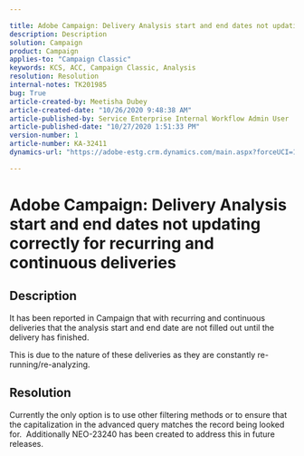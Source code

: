 ```yaml
---

title: Adobe Campaign: Delivery Analysis start and end dates not updating correctly for recurring and continuous deliveries  
description: Description  
solution: Campaign  
product: Campaign  
applies-to: "Campaign Classic"  
keywords: KCS, ACC, Campaign Classic, Analysis  
resolution: Resolution  
internal-notes: TK201985  
bug: True  
article-created-by: Meetisha Dubey  
article-created-date: "10/26/2020 9:48:38 AM"  
article-published-by: Service Enterprise Internal Workflow Admin User  
article-published-date: "10/27/2020 1:51:33 PM"  
version-number: 1  
article-number: KA-32411  
dynamics-url: "https://adobe-estg.crm.dynamics.com/main.aspx?forceUCI=1&pagetype=entityrecord&etn=knowledgearticle&id=87217b42-7017-eb11-a812-000d3a593b88"

---
```


# Adobe Campaign: Delivery Analysis start and end dates not updating correctly for recurring and continuous deliveries

## Description

It has been reported in Campaign that with recurring and continuous deliveries that the analysis start and end date are not filled out until the delivery has finished.

This is due to the nature of these deliveries as they are constantly re-running/re-analyzing.

## Resolution

Currently the only option is to use other filtering methods or to ensure that the capitalization in the advanced query matches the record being looked for.  Additionally NEO-23240 has been created to address this in future releases.
